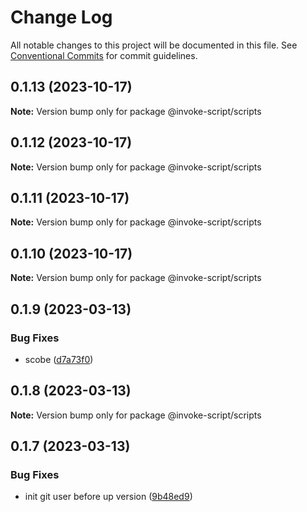 # Change Log

All notable changes to this project will be documented in this file.
See [Conventional Commits](https://conventionalcommits.org) for commit guidelines.

## 0.1.13 (2023-10-17)

**Note:** Version bump only for package @invoke-script/scripts





## 0.1.12 (2023-10-17)

**Note:** Version bump only for package @invoke-script/scripts





## 0.1.11 (2023-10-17)

**Note:** Version bump only for package @invoke-script/scripts





## 0.1.10 (2023-10-17)

**Note:** Version bump only for package @invoke-script/scripts





## 0.1.9 (2023-03-13)


### Bug Fixes

* scobe ([d7a73f0](https://github.com/VladimirKalmykov/invoke-script/commit/d7a73f0))





## 0.1.8 (2023-03-13)

**Note:** Version bump only for package @invoke-script/scripts





## 0.1.7 (2023-03-13)


### Bug Fixes

* init git user before up version ([9b48ed9](https://github.com/VladimirKalmykov/invoke-script/commit/9b48ed9))
